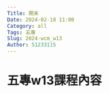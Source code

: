 ```yaml
---
Title: 期末
Date: 2024-02-18 11:00
Category: all
Tags: 五專
Slug: 2024-wcm_w13
Author: 51233115
---
```



<!-- PELICAN_END_SUMMARY -->

# 五專w13課程內容